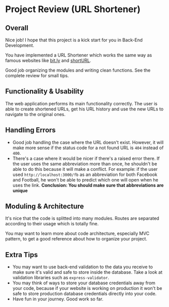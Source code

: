# Project Review (URL Shortener)

## Overall

Nice job! I hope that this project is a kick start for you in Back-End Development.

You have implemented a URL Shortener which works the same way as famous websites like [bit.ly](https://bitly.com/) and [shortURL](https://www.shorturl.at/).

Good job organizing the modules and writing clean functions. See the complete review for small tips.

## Functionality & Usability

The web application performs its main functionality correctly. The user is able to create shortened URLs, get his URL history and use the new URLs to navigate to the original ones.

## Handling Errors

* Good job handling the case where the URL doesn't exist. However, it will make more sense if the status code for a not found URL is `404` instead of `400`.
* There's a case where it would be nicer if there's a raised error there. If the user uses the same abbreviation more than once, he shouldn't be able to do this because it will make a conflict. For example: if the user used `http://localhost:3000/fb` as an abbreviation for both Facebook and Football, he won't be able to predict which one will open when he uses the link. **Conclusion: You should make sure that abbreviations are unique**

## Moduling & Architecture

It's nice that the code is splitted into many modules. Routes are separated according to their usage which is totally fine.

You may want to learn more about code architecture, especially MVC pattern, to get a good reference about how to organize your project.

## Extra Tips

* You may want to use back-end validation to the data you receive to make sure it's valid and safe to store inside the database. Take a look at validation libraries such as `express-validator`.
* You may think of ways to store your database credentials away from your code, because if your website is working on production it won't be safe to store production database credentials directly into your code.
* Have fun in your journey. Good work so far.
